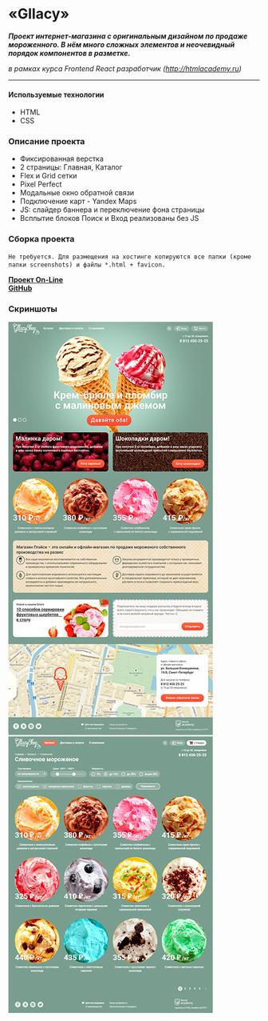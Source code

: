 # «Gllacy»
***Проект интернет-магазина с оригинальным дизайном по продаже мороженного. В нём много сложных элементов и неочевидный порядок компонентов в разметке.***

_в рамках курса Frontend React разработчик (http://htmlacademy.ru)_
- - - 
#### Используемые технологии
*   HTML
*   CSS

### Описание проекта

*   Фиксированная верстка
*   2 страницы: Главная, Каталог
*   Flex и Grid сетки
*   Pixel Perfect
*   Модальные окно обратной связи
*   Подключение карт - Yandex Maps
*   JS: слайдер баннера и переключение фона страницы
*   Всплытие блоков Поиск и Вход реализованы без JS

### Сборка проекта
    Не требуется. Для размещения на хостинге копируются все папки (кроме папки screenshots) и файлы *.html + favicon.

__[Проект On-Line](https://gllacy.dendev.ru)__  
__[GitHub](https://github.com/ndserg/gllacy)__  
  
### Скриншоты  
![Скриншот Главная](/screenshots/index.jpg)
![Скриншот Главная](/screenshots/catalog.jpg)
